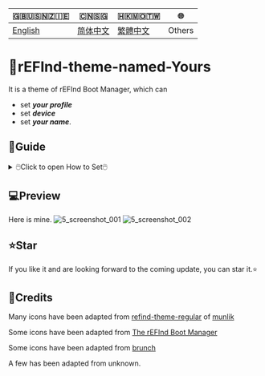 🇬🇧🇺🇸🇳🇿🇮🇪|🇨🇳🇸🇬|🇭🇰🇲🇴🇹🇼|🌐
|----|----|----|----
|[English](https://github.com/1457384613gh/rEFInd-theme-named-Yours) | [简体中文](https://github.com/1457384613gh/rEFInd-theme-named-Yours/blob/main/%E8%87%AA%E8%BF%B0%E6%96%87%E4%BB%B6.md) | [繁體中文](https://github.com/1457384613gh/rEFInd-theme-named-Yours/blob/main/%E7%B9%81%E4%BD%93%E4%B8%AD%E6%96%87.md)|Others

# 🪪rEFInd-theme-named-Yours
It is a theme of rEFInd Boot Manager, which can
- set ___your profile___
- set ___device___
- set ___your name___.

## 🧭Guide
<details>
  <summary>🖱️Click to open How to Set🖱️</summary>
  
  ### ❗️Note!
  - #If you have **ChromeOS on BrunchFramework**, you shall read 📃THIS.
  <details>
    <summary>🖱️📃THIS🖱️</summary>
    
# How to load Chrome OS by using Brunch
- Find `#name#.img.grub.txt`..
- Open it and copy the text.

![image](https://user-images.githubusercontent.com/69227436/168550855-2ec72ae0-7dcc-4421-b29f-4951989c94fe.png)

- Find `/EFI/brunch/menuentry.cfg` from your download.

![image](https://user-images.githubusercontent.com/69227436/168551825-bbdb9b11-0ddf-4b3e-93b3-726f91a5dc55.png)

- Open it and paste there.

![image](https://user-images.githubusercontent.com/69227436/168553154-bb4cb0fb-728f-4301-8e12-8b1527325ec6.png)

And then it can load Chrome OS by using Brunch.

![image](https://user-images.githubusercontent.com/69227436/168552782-273550f9-43a3-4f6d-9638-5dd5025cd9e3.png)

![image](https://user-images.githubusercontent.com/69227436/168554286-8e7991c2-3892-4b7b-80b3-95756e2580da.png)
  </details>
  
  - #If you have **OpenCore**, you shall set `LauncherOption=System`.
  - #If you have **Bliss OS**, `/EFI/android` should be renamed `/EFI/blissos` .
  - #If you have **prime os**, `/EFI/android` should be renamed `/EFI/prime` .
  - #If you have **Phoenix OS Darkmatter**, `/EFI/android` should be renamed `/EFI/darkmatter` .
  - #If you have **Ventoy**, `VTOY: /EFI/BOOT` should be renamed `VTOY: /EFI/VENTOY` .
  - #如果你的U盘里有微PE工具箱，`U盘：/EFI/BOOT` 应该被重命名为 `U盘：/EFI/WEPE` 。
  
  ### ⬇️Download the last with `.vhdx` or `.zip`
  1. Download the last from [Releases](https://github.com/1457384613gh/rEFInd-theme-named-Yours/releases).
  <details>
    <summary>🖱️💾As for `.vhdx`🖱️</summary>
    
- `.vhdx` can be used by hyper-V; You can preview by hyper-V.
- You can mount `.vhdx` by Windows 10+ for editing and copying.
- The resolution is 1024×768.
![image](https://user-images.githubusercontent.com/69227436/166185140-c74909ee-31b5-4dd4-9716-13b1073a9504.png)
  </details>
  <details>
    <summary>🖱️📦️As for `.zip`🖱️</summary>
    
    - `.zip` is so easy to use.
    - The resolution is 1920×1080.
  </details>
  
  ### 🖦Set Resolution and Choose Mouse or Touch
  #1.5 Mount `.vhdx`
  
  #1.5 Unpack `.zip`
  
  🖥️2. Edit `\EFI\refind\themes\Yours\theme.conf`
  
  🖳#2. (Edit `\EFI\boot\themes\Yours\theme.conf` for old devices)
  
  - to select your resolution
  - to decide mouse or touch
  
  ![image](https://user-images.githubusercontent.com/69227436/164884137-91064754-2100-4f7b-8fa7-57a37b833164.png)
  
  ### 📝Edit Banner to Set Your Profile, Device and Your Name
  - You can edit banner by using Microsoft Office 2021+
  - You can edit banner by using Adobe Photoshop
  <details>
    <summary>🖱️For Microsoft Office 2021+🖱️</summary>
    
    🖥️3. Open `\EFI\refind\themes\Yours\banners\$resolution\BannerEditor.pptx` by using Microsoft Office 2021+
    
    🖳#3. (Open `\EFI\boot\themes\Yours\banners\$resolution\BannerEditor.pptx` by using Microsoft Office 2021+ for old devices)
    
    ![image](https://user-images.githubusercontent.com/69227436/164608436-e3b76607-7b73-4016-be0b-ec3c23ae9012.png)
    - to set your profile
    - to set device 
    - to set your name.
    
    ![image](https://user-images.githubusercontent.com/69227436/164615647-597163f7-4021-4ae5-922f-7fef1ce521bb.png)
    4. Export as png to overwrite BannerEditor.png
    
    ![image](https://user-images.githubusercontent.com/69227436/164616497-d3ca3e4a-f231-4fc2-99ac-587a32c09453.png)
  </details>
  <details>
    <summary>🖱️For Adobe Photoshop🖱️</summary>
    
    - #(Also, you can use [online PS](https://ps.gaoding.com/#/))
    
    🖥️3. Open `\EFI\refind\themes\Yours\banners\$resolution\BannerEditor.psd` by using Adobe Photoshop
    
    🖳#3. (Open `\EFI\boot\themes\Yours\banners\$resolution\BannerEditor.psd` by using Adobe Photoshop for old devices)
    
    - to set your profile
    - to set device 
    - to set your name
    
    ![image](https://user-images.githubusercontent.com/69227436/164608548-03b00cf6-4c88-489e-878a-aec8f328f1ce.png)
    4. Export as png to overwrite BannerEditor.png
  </details>
  <details>
    <summary>🖱️🗚For those who have no these fonts🖱️</summary>
    
    - `Agency FB`  is the font of `The Device`
    - `French Script MT` is the font of `your name`
    - `Calibri` is the font of `the blue "of"`
    
    #4.5. If you have no these fonts, you can download and install [These Fonts](https://github.com/1457384613gh/rEFInd-theme-named-Yours/releases/tag/Fonts-0.2).
    
    #4.5. You can select other fonts you like.
  </details>
  
  ### 🖴Read and Write ESP
  🖥️5. For new devices, copy the folder named refind into `ESP: /EFI/`
  
  🖳#5. For old devices, copy the folder named boot into `ESP: /EFI/`
  
  ### ➕Add a New Boot Entry
  6. By UEFI BIOS setup
</details>

## 💻️Preview
Here is mine.
![5_screenshot_001](https://user-images.githubusercontent.com/69227436/166140209-6f2c14b6-1e0c-4f29-8cae-74b85285fb1d.png)
![5_screenshot_002](https://user-images.githubusercontent.com/69227436/166140211-fc94ed16-946b-4974-9cb5-0945c276cfcf.png)

## ⭐Star
If you like it and are looking forward to the coming update, you can star it.⭐
 
## 🎉Credits
Many icons have been adapted from [refind-theme-regular](https://github.com/munlik/refind-theme-regular) of [munlik](https://github.com/munlik)

Some icons have been adapted from [The rEFInd Boot Manager](http://www.rodsbooks.com/refind/)

Some icons have been adapted from [brunch](https://github.com/sebanc/brunch/)

A few has been adapted from unknown.
